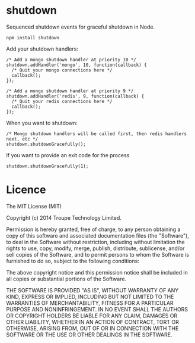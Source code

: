 shutdown
========

Sequenced shutdown events for graceful shutdown in Node.

```
npm install shutdown
```

Add your shutdown handlers:
```
/* Add a mongo shutdown handler at priority 10 */
shutdown.addHandler('mongo', 10, function(callback) {
  /* Quit your mongo connections here */
  callback();
});

/* Add a mongo shutdown handler at priority 9 */
shutdown.addHandler('redis', 9, function(callback) {
  /* Quit your redis connections here */
  callback();
});
```

When you want to shutdown:
```
/* Mongo shutdown handlers will be called first, then redis handlers next, etc */
shutdown.shutdownGracefully();

```

If you want to provide an exit code for the process
```
shutdown.shutdownGracefully(1);
```


Licence
=======

The MIT License (MIT)

Copyright (c) 2014 Troupe Technology Limited.

Permission is hereby granted, free of charge, to any person obtaining a copy
of this software and associated documentation files (the "Software"), to deal
in the Software without restriction, including without limitation the rights
to use, copy, modify, merge, publish, distribute, sublicense, and/or sell
copies of the Software, and to permit persons to whom the Software is
furnished to do so, subject to the following conditions:

The above copyright notice and this permission notice shall be included in
all copies or substantial portions of the Software.

THE SOFTWARE IS PROVIDED "AS IS", WITHOUT WARRANTY OF ANY KIND, EXPRESS OR
IMPLIED, INCLUDING BUT NOT LIMITED TO THE WARRANTIES OF MERCHANTABILITY,
FITNESS FOR A PARTICULAR PURPOSE AND NONINFRINGEMENT. IN NO EVENT SHALL THE
AUTHORS OR COPYRIGHT HOLDERS BE LIABLE FOR ANY CLAIM, DAMAGES OR OTHER
LIABILITY, WHETHER IN AN ACTION OF CONTRACT, TORT OR OTHERWISE, ARISING FROM,
OUT OF OR IN CONNECTION WITH THE SOFTWARE OR THE USE OR OTHER DEALINGS IN
THE SOFTWARE.